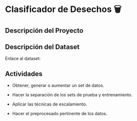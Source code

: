 # Clasificador de Desechos 🗑️

## Descripción del Proyecto

## Descripción del Dataset

Enlace al dataset:

## Actividades

- Obtener, generar o aumentar un set de datos.

- Hacer la separación de los sets de prueba y entrenamiento.

- Aplicar las técnicas de escalamiento.

- Hacer el preprocesado pertinente de los datos.
